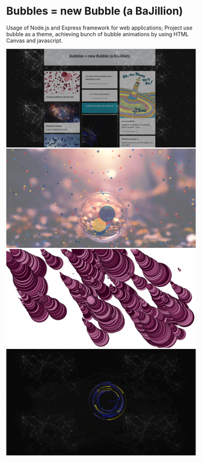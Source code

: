 # Bubbles = new Bubble (a BaJillion)
Usage of Node.js and Express framework for web applications; Project use bubble as a theme, achieving bunch of  bubble animations by using HTML Canvas and javascript.

![Test Image 1](image1.jpg)
![Test Image 2](image2.jpg)
![Test Image 3](image3.jpg)
![Test Image 4](image4.jpg)

